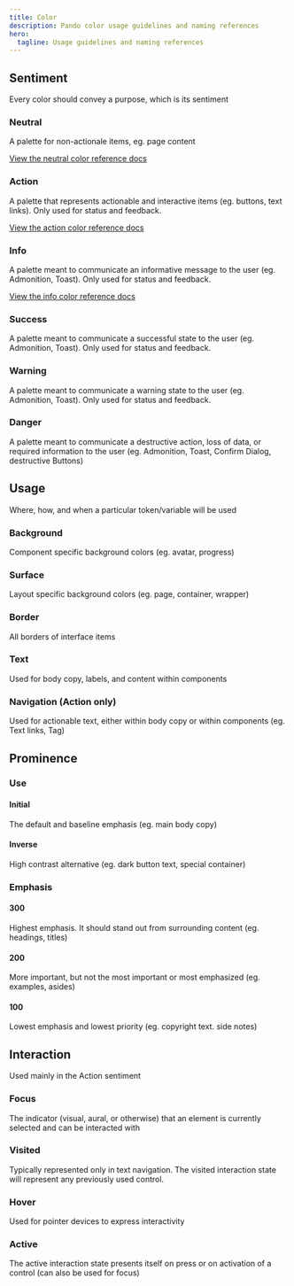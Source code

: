 ```yaml
---
title: Color
description: Pando color usage guidelines and naming references
hero:
  tagline: Usage guidelines and naming references
---
```


## Sentiment

Every color should convey a purpose, which is its sentiment

### Neutral

A palette for non-actionale items, eg. page content

<a href='/reference/color/neutral-palette'>View the neutral color reference docs</a>

### Action

A palette that represents actionable and interactive items (eg. buttons, text links). Only used for status and feedback.

<a href='/reference/color/action-palette'>View the action color reference docs</a>

### Info

A palette meant to communicate an informative message to the user (eg. Admonition, Toast). Only used for status and feedback.

<a href='/reference/color/info-palette'>View the info color reference docs</a>

### Success

A palette meant to communicate a successful state to the user (eg. Admonition, Toast). Only used for status and feedback.

### Warning

A palette meant to communicate a warning state to the user (eg. Admonition, Toast). Only used for status and feedback.

### Danger

A palette meant to communicate a destructive action, loss of data, or required information to the user (eg. Admonition, Toast, Confirm Dialog, destructive Buttons)

## Usage

Where, how, and when a particular token/variable will be used

### Background

Component specific background colors (eg. avatar, progress)

### Surface

Layout specific background colors (eg. page, container, wrapper)

### Border

All borders of interface items

### Text

Used for body copy, labels, and content within components

### Navigation (Action only)

Used for actionable text, either within body copy or within components (eg. Text links, Tag)

## Prominence

### Use

#### Initial

The default and baseline emphasis (eg. main body copy)

#### Inverse

High contrast alternative (eg. dark button text, special container)

### Emphasis

#### 300

Highest emphasis. It should stand out from surrounding content (eg. headings, titles)

#### 200

More important, but not the most important or most emphasized (eg. examples, asides)

#### 100

Lowest emphasis and lowest priority (eg. copyright text. side notes)

## Interaction

Used mainly in the Action sentiment

### Focus

The indicator (visual, aural, or otherwise) that an element is currently selected and can be interacted with

### Visited

Typically represented only in text navigation. The visited interaction state will represent any previously used control.

### Hover

Used for pointer devices to express interactivity

### Active

The active interaction state presents itself on press or on activation of a control (can also be used for focus)
